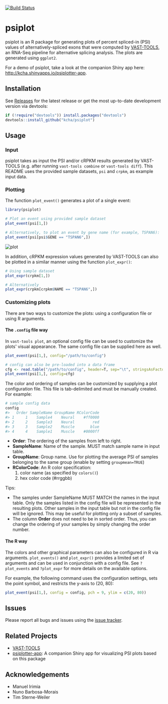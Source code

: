 <!-- README.md is generated from README.Rmd. Please edit that file -->
[![Build Status](https://travis-ci.org/kcha/psiplot.svg?branch=master)](https://travis-ci.org/kcha/psiplot)

psiplot
=======

psiplot is an R package for generating plots of percent spliced-in (PSI) values of alternatively-spliced exons that were computed by [VAST-TOOLS](https://github.com/vastgroup/vast-tools), an RNA-Seq pipeline for alternative splicing analysis. The plots are generated using `ggplot2`.

For a demo of psiplot, take a look at the companion Shiny app here: <http://kcha.shinyapps.io/psiplotter-app>.

Installation
------------

See [Releases](https://github.com/kcha/psiplot/releases) for the latest release or get the most up-to-date development version via devtools:

``` r
if (!require("devtools")) install.packages("devtools")
devtools::install_github("kcha/psiplot")
```

Usage
-----

### Input

psiplot takes as input the PSI and/or cRPKM results generated by VAST-TOOLS (e.g. after running `vast-tools combine` or `vast-tools diff`). This README uses the provided sample datasets, `psi` and `crpkm`, as example input data.

### Plotting

The function `plot_event()` generates a plot of a single event:

``` r
library(psiplot)

# Plot an event using provided sample dataset
plot_event(psi[1,])

# Alternatively, to plot an event by gene name (for example, TSPAN6):
plot_event(psi[psi$GENE == "TSPAN6",])
```

![plot](https://raw.githubusercontent.com/vastgroup/vast-tools/master/R/sample_data/PsiExample.png "Example")

In addition, cRPKM expression values generated by VAST-TOOLS can also be plotted in a similar manner using the function `plot_expr()`:

``` r
# Using sample dataset
plot_expr(crpkm[1,])

# Alternatively
plot_expr(crpkm[crpkm$NAME == "TSPAN6",])
```

### Customizing plots

There are two ways to customize the plots: using a configuration file or using R arguments.

#### The `.config` file way

In `vast-tools plot`, an optional config file can be used to customize the plots' visual appearance. The same config file can be supplied here as well.

``` r
plot_event(psi[1,], config="/path/to/config")

# config can also be pre-loaded into a data frame
cfg <- read.table("/path/to/config", header=T, sep="\t", stringsAsFactor=FALSE)
plot_event(psi[1,], config=cfg)
```

The color and ordering of samples can be customized by supplying a plot configuration file. This file is tab-delimited and must be manually created. For example:

``` r
# sample config data
config
#>   Order SampleName GroupName RColorCode
#> 1     1    Sample4    Neural    #ff0000
#> 2     2    Sample3    Neural        red
#> 3     3    Sample2    Muscle       blue
#> 4     4    Sample1    Muscle    #0000ff
```

-   **Order**: The ordering of the samples from left to right.
-   **SampleName**: Name of the sample. MUST match sample name in input table.
-   **GroupName**: Group name. Use for plotting the average PSI of samples belonging to the same group (enable by setting `groupmean=TRUE`)
-   **RColorCode**: An R color specification:
    1.  color name (as specified by `colors()`)
    2.  hex color code (\#rrggbb)

Tips:

-   The samples under SampleName MUST MATCH the names in the input table. Only the samples listed in the config file will be represented in the resulting plots. Other samples in the input table but not in the config file will be ignored. This may be useful for plotting only a subset of samples.
-   The column **Order** does not need to be in sorted order. Thus, you can change the ordering of your samples by simply changing the order number.

#### The R way

The colors and other graphical parameters can also be configured in R via arguments. `plot_events()` and `plot_expr()` provides a limited set of arguments and can be used in conjunction with a config file. See `?plot_events` and `?plot_expr` for more details on the available options.

For example, the following command uses the configuration settings, sets the point symbol, and restricts the y-axis to (20, 80):

``` r
plot_event(psi[1,], config = config, pch = 9, ylim = c(20, 80))
```

Issues
------

Please report all bugs and issues using the [issue tracker](https://github.com/kcha/psiplot/issues).

Related Projects
----------------

-   [VAST-TOOLS](https://github.com/vastgroup/vast-tools)
-   [psiplotter-app](https://github.com/kcha/psiplotter-app): A companion Shiny app for visualizing PSI plots based on this package

Acknowledgements
----------------

-   Manuel Irimia
-   Nuno Barbosa-Morais
-   Tim Sterne-Weiler
